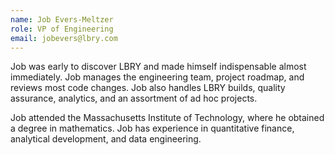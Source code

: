 ```yaml
---
name: Job Evers-Meltzer
role: VP of Engineering
email: jobevers@lbry.com
---
```

Job was early to discover LBRY and made himself indispensable almost immediately. Job manages the engineering team, project roadmap, and reviews most code changes. Job also handles LBRY builds, quality assurance, analytics, and an assortment of ad hoc projects.

Job attended the Massachusetts Institute of Technology, where he obtained a degree in mathematics. Job has experience in quantitative finance, analytical development, and data engineering.
